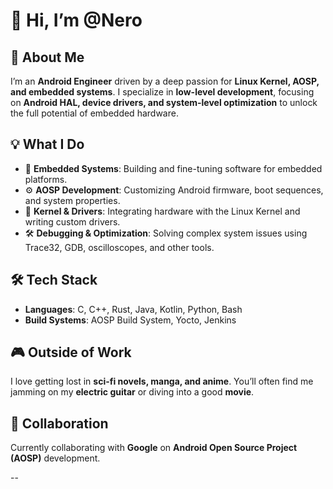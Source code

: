 # 👋 Hi, I’m @Nero  

## 🚀 About Me  
I’m an **Android Engineer** driven by a deep passion for **Linux Kernel, AOSP, and embedded systems**. I specialize in **low-level development**, focusing on **Android HAL, device drivers, and system-level optimization** to unlock the full potential of embedded hardware.

## 💡 What I Do  
- 🧠 **Embedded Systems**: Building and fine-tuning software for embedded platforms.  
- ⚙️ **AOSP Development**: Customizing Android firmware, boot sequences, and system properties.  
- 🧩 **Kernel & Drivers**: Integrating hardware with the Linux Kernel and writing custom drivers.  
- 🛠 **Debugging & Optimization**: Solving complex system issues using Trace32, GDB, oscilloscopes, and other tools.

## 🛠 Tech Stack  
- **Languages**: C, C++, Rust, Java, Kotlin, Python, Bash  
- **Build Systems**: AOSP Build System, Yocto, Jenkins  

## 🎮 Outside of Work  
I love getting lost in **sci-fi novels, manga, and anime**. You’ll often find me jamming on my **electric guitar** or diving into a good **movie**.

## 🤝 Collaboration  
Currently collaborating with **Google** on **Android Open Source Project (AOSP)** development.

--
